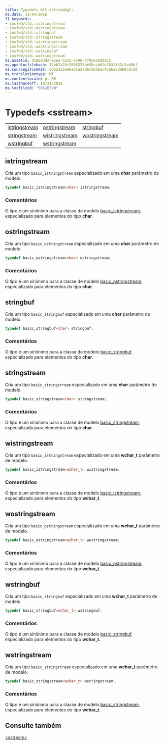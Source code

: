 ```yaml
---
title: Typedefs &lt;sstream&gt;
ms.date: 11/04/2016
f1_keywords:
- iosfwd/std::istringstream
- iosfwd/std::ostringstream
- iosfwd/std::stringbuf
- iosfwd/std::stringstream
- iosfwd/std::wistringstream
- iosfwd/std::wostringstream
- iosfwd/std::wstringbuf
- iosfwd/std::wstringstream
ms.assetid: d102edd2-ecea-4a35-a398-cf96e58dd422
ms.openlocfilehash: 12eb7a23c2986223de38ccb0fe763ff42c5e48b1
ms.sourcegitcommit: 6052185696adca270bc9bdbec45a626dd89cdcdd
ms.translationtype: MT
ms.contentlocale: pt-BR
ms.lasthandoff: 10/31/2018
ms.locfileid: "50616320"
---
```

# <a name="ltsstreamgt-typedefs"></a>Typedefs &lt;sstream&gt;

||||
|-|-|-|
|[istringstream](#istringstream)|[ostringstream](#ostringstream)|[stringbuf](#stringbuf)|
|[stringstream](#stringstream)|[wistringstream](#wistringstream)|[wostringstream](#wostringstream)|
|[wstringbuf](#wstringbuf)|[wstringstream](#wstringstream)|

## <a name="istringstream"></a>  istringstream

Cria um tipo `basic_istringstream` especializado em uma **char** parâmetro de modelo.

```cpp
typedef basic_istringstream<char> istringstream;
```

### <a name="remarks"></a>Comentários

O tipo é um sinônimo para a classe de modelo [basic_istringstream](../standard-library/basic-istringstream-class.md), especializado para elementos do tipo **char**.

## <a name="ostringstream"></a>  ostringstream

Cria um tipo `basic_ostringstream` especializado em uma **char** parâmetro de modelo.

```cpp
typedef basic_ostringstream<char> ostringstream;
```

### <a name="remarks"></a>Comentários

O tipo é um sinônimo para a classe de modelo [basic_ostringstream](../standard-library/basic-ostringstream-class.md), especializado para elementos do tipo **char**.

## <a name="stringbuf"></a>  stringbuf

Cria um tipo `basic_stringbuf` especializado em uma **char** parâmetro de modelo.

```cpp
typedef basic_stringbuf<char> stringbuf;
```

### <a name="remarks"></a>Comentários

O tipo é um sinônimo para a classe de modelo [basic_stringbuf](../standard-library/basic-stringbuf-class.md), especializado para elementos do tipo **char**.

## <a name="stringstream"></a>  stringstream

Cria um tipo `basic_stringstream` especializado em uma **char** parâmetro de modelo.

```cpp
typedef basic_stringstream<char> stringstream;
```

### <a name="remarks"></a>Comentários

O tipo é um sinônimo para a classe de modelo [basic_stringstream](../standard-library/basic-stringstream-class.md), especializado para elementos do tipo **char**.

## <a name="wistringstream"></a>  wistringstream

Cria um tipo `basic_istringstream` especializado em uma **wchar_t** parâmetro de modelo.

```cpp
typedef basic_istringstream<wchar_t> wistringstream;
```

### <a name="remarks"></a>Comentários

O tipo é um sinônimo para a classe de modelo [basic_istringstream](../standard-library/basic-istringstream-class.md), especializado para elementos do tipo **wchar_t**.

## <a name="wostringstream"></a>  wostringstream

Cria um tipo `basic_ostringstream` especializado em uma **wchar_t** parâmetro de modelo.

```cpp
typedef basic_ostringstream<wchar_t> wostringstream;
```

### <a name="remarks"></a>Comentários

O tipo é um sinônimo para a classe de modelo [basic_ostringstream](../standard-library/basic-ostringstream-class.md), especializado para elementos do tipo **wchar_t**.

## <a name="wstringbuf"></a>  wstringbuf

Cria um tipo `basic_stringbuf` especializado em uma **wchar_t** parâmetro de modelo.

```cpp
typedef basic_stringbuf<wchar_t> wstringbuf;
```

### <a name="remarks"></a>Comentários

O tipo é um sinônimo para a classe de modelo [basic_stringbuf](../standard-library/basic-stringbuf-class.md), especializado para elementos do tipo **wchar_t**.

## <a name="wstringstream"></a>  wstringstream

Cria um tipo `basic_stringstream` especializado em uma **wchar_t** parâmetro de modelo.

```cpp
typedef basic_stringstream<wchar_t> wstringstream;
```

### <a name="remarks"></a>Comentários

O tipo é um sinônimo para a classe de modelo [basic_stringstream](../standard-library/basic-stringstream-class.md), especializado para elementos do tipo **wchar_t**.

## <a name="see-also"></a>Consulte também

[\<sstream>](../standard-library/sstream.md)<br/>
